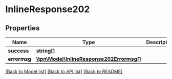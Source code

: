 # InlineResponse202

## Properties
Name | Type | Description | Notes
------------ | ------------- | ------------- | -------------
**success** | **string[]** |  | [optional] 
**errormsg** | [**\tpn\Model\InlineResponse202Errormsg[]**](InlineResponse202Errormsg.md) |  | [optional] 

[[Back to Model list]](../README.md#documentation-for-models) [[Back to API list]](../README.md#documentation-for-api-endpoints) [[Back to README]](../README.md)


